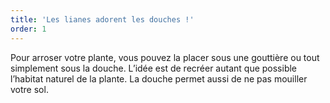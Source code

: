 ```yaml
---
title: 'Les lianes adorent les douches !'
order: 1
---
```



Pour arroser votre plante, vous pouvez la placer sous une goutti&egrave;re ou tout simplement sous la douche. L’id&eacute;e est de recr&eacute;er autant que possible l’habitat naturel de la plante. La douche permet aussi de ne pas mouiller votre sol.